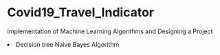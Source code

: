 # Covid19_Travel_Indicator
Implementation of Machine Learning Algorithms and Designing a Project

<li>
Decision tree
Naive Bayes Algorithm
</li>
